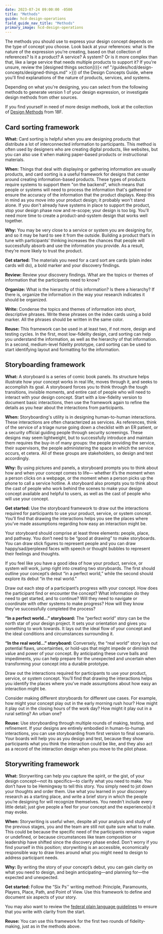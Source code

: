 ```yaml
---
date: 2023-07-24 09:00:00 -0500
title: "Methods"
guide: hcd-design-operations
field_guide_nav_title: "Methods"
primary_image: hcd-design-operations
---
```


The methods you should use to express your design concept depends on the type of concept you choose. Look back at your references: what is the nature of the expression you're creating, based on that collection of references? Is it a product? A service? A system? Or is it more complex than that, like a large service that needs multiple products to support it? If you're unsure, review the [designed things section]({{< ref "/guides/hcd/design-concepts/designed-things.md" >}}) of the Design Concepts Guide, where you'll find explanations of the nature of products, services, and systems.

Depending on what you're designing, you can select from the following methods to generate version 1 of your design expression, or investigate design methods from other sources.

If you find yourself in need of more design methods, look at the collection of [Design Methods](https://methods.18f.gov/make/) from 18F.


## Card sorting framework

**What:** Card sorting is helpful when you are designing products that distribute a lot of interconnected information to participants. This method is often used by designers who are creating digital products, like websites, but you can also use it when making paper-based products or instructional materials.

**When:** Things that deal with displaying or gathering information are usually products, and card sorting is a useful framework for designs that center around creating information-based products. These types of products require systems to support them "on the backend", which means that people or systems will need to process the information that's gathered or ensure the accuracy of the information that the product displays. Keep this in mind as you move into your product design; it probably won't stand alone. If you don't already have systems in place to support the product, stop your design phase now and re-scope; your design is too big. You'll need more time to create a product-and-system design that works well together.

**Why:** You may be very close to a service or system you are designing for, and so it may be hard to see it from the outside. Building a product that’s in tune with participants’ thinking increases the chances that people will successfully absorb and use the information you provide. As a result, they’re more likely to trust the product.

**Get started:** The materials you need for a card sort are cards (plain index cards will do), a bold marker and your discovery findings.

**Review:** Review your discovery findings. What are the topics or themes of information that the participants need to know?

**Organize:** What is the hierarchy of this information? Is there a hierarchy? If there is, organize the information in the way your research indicates it should be organized.

**Write:** Condense the topics and themes of information into short, descriptive phrases. Write these phrases on the index cards using a bold marker. All the phrases should be written in the same color.

**Reuse:** This framework can be used in at least two, if not more, design and testing cycles. In the first, most low-fidelity design, card sorting can help you understand the information, as well as the hierarchy of that information. In a second, medium-level fidelity prototype, card sorting can be used to start identifying layout and formatting for the information.


## Storyboarding framework

**What:** A storyboard is a series of comic book panels. Its structure helps illustrate how your concept works in real life, moves through it, and seeks to accomplish its goal. A storyboard forces you to think through the tough transitions, invisible moments, and entire cast of people who will need to interact with your design concept. Start with a low-fidelity version to document basic interactions, then use the framework again to refine the details as you hear about the interactions from participants.

**When:** Storyboarding's utility is in designing human-to-human interactions. These interactions are often characterized as services. As references, think of the service of a triage nurse going down a checklist with an ER patient, or a security official guiding people through security screenings. These designs may seem lightweight, but to successfully introduce and maintain them requires the buy-in of many groups: the people providing the service, their supervisors, the people administering the space in which the service occurs, et cetera. All of these groups are stakeholders, so design and test accordingly.

**Why:** By using pictures and panels, a storyboard prompts you to think about how and when your concept comes to life— whether it’s the moment when a person clicks on a webpage, or the moment when a person picks up the phone to call a service hotline. A storyboard also prompts you to think about the cast of people who work behind the scenes to make your design concept available and helpful to users, as well as the cast of people who will use your concept.

**Get started:** Use the storyboard framework to draw out the interactions required for participants to use your product, service, or system concept. You’ll find that drawing the interactions helps you see the places where you’ve made assumptions regarding how easy an interaction might be.

Your storyboard should comprise at least three elements: people, place, and pathway. You don’t need to be “good at drawing” to make storyboards. You can draw stick figures to represent people and you can draw happy/sad/perplexed faces with speech or thought bubbles to represent their feelings and thoughts.

If you feel like you have a good idea of how your product, service, or system will work, jump right into creating two storyboards. The first should outline your concept’s debut “in a perfect world,” while the second should explore its debut “in the real world.”

Draw out each step of a participant’s progress with your concept. How does the participant find or encounter the concept? What information do they need to get started, and to continue? Will they need to navigate or coordinate with other systems to make progress? How will they know they’ve successfully completed the process?

**“In a perfect world…” storyboard:** The “perfect world” story can be the north star of your design project. It sets your orientation and gives you something to work towards. It lays out the ideal flow of your concept and the ideal conditions and circumstances surrounding it.

**“In the real world…” storyboard:** Conversely, the “real world” story lays out potential flaws, uncertainties, or hold-ups that might impede or diminish the value and power of your concept. By anticipating these curve balls and impediments, you can help prepare for the unexpected and uncertain when transforming your concept into a durable prototype.

Draw out the interactions required for participants to use your product, service, or system concept. You’ll find that drawing the interactions helps you identify the places where you’ve made assumptions about how easy an interaction might be.

Consider making different storyboards for different use cases. For example, how might your concept play out in the early morning rush hour? How might it play out in the closing hours of the work day? How might it play out in a rural setting? An urban one?

**Reuse:** Use storyboarding through multiple rounds of making, testing, and refinement. If your designs are entirely embodied in human-to-human interactions, you can use storyboarding from first version to final scenario. Your boards will help you as you design and test, because they show participants what you think the interaction could be like, and they also act as a record of the interaction design when you move to the pilot phase.


## Storywriting framework

**What:** Storywriting can help you capture the spirit, or the gist, of your design concept—not its specifics—to clarify what you need to make. You don’t have to be Hemingway to tell this story. You simply need to jot down your thoughts and order them. Use what you learned in your discovery research as a starting place, and write a brief story in which the people you’re designing for will recognize themselves. You needn’t include every little detail; just give people a feel for your concept and the experience(s) it may evoke.

**When:** Storywriting is useful when, despite all your analysis and study of the previous stages, you and the team are still not quite sure what to make. This could be because the specific need of the participants remains vague or undefined, or because circumstances like team composition or leadership have shifted since the discovery phase ended. Don't worry if you find yourself in this position; storywriting is an accessible, economically responsible way to draw lines around what you might need to design to address participant needs.

**Why:** By writing the story of your concept’s debut, you can gain clarity on what you need to design, and begin anticipating—and planning for—the expected and unexpected.

**Get started:** Follow the “Six Ps'' writing method: Principle, Paramounts, Players, Place, Path, and Point of View. Use this framework to define and document six aspects of your story.

You may also want to review the [federal plain language guidelines](https://www.plainlanguage.gov/guidelines/) to ensure that you write with clarity from the start.

**Reuse:** You can use this framework for the first two rounds of fidelity-making, just as in the methods above.
